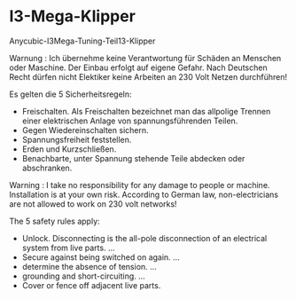 # I3-Mega-Klipper
 Anycubic-I3Mega-Tuning-Teil13-Klipper


Warnung : Ich übernehme keine Verantwortung für Schäden an Menschen oder Maschine. Der Einbau erfolgt auf eigene Gefahr. Nach Deutschen Recht dürfen nicht Elektiker keine Arbeiten an 230 Volt Netzen durchführen!

Es gelten die 5 Sicherheitsregeln:  

- Freischalten. Als Freischalten bezeichnet man das allpolige Trennen einer elektrischen Anlage von spannungsführenden Teilen.  
- Gegen Wiedereinschalten sichern.  
- Spannungsfreiheit feststellen.  
- Erden und Kurzschließen.  
- Benachbarte, unter Spannung stehende Teile abdecken oder abschranken.  


    
    
Warning : I take no responsibility for any damage to people or machine. Installation is at your own risk. According to German law, non-electricians are not allowed to work on 230 volt networks!

The 5 safety rules apply:  

- Unlock. Disconnecting is the all-pole disconnection of an electrical system from live parts. ...
- Secure against being switched on again. ...
- determine the absence of tension. ...
- grounding and short-circuiting. ...
- Cover or fence off adjacent live parts.
